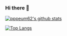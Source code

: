 ### Hi there 👋

[![pppeum62's github stats](https://github-readme-stats.vercel.app/api?username=pppeum62)](https://github.com/pppeum62/github-readme-stats)

[![Top Langs](https://github-readme-stats.vercel.app/api/top-langs/?username=pppeum62&layout=compact)](https://github.com/pppeum62/github-readme-stats)

<!--
**pppeum62/pppeum62** is a ✨ _special_ ✨ repository because its `README.md` (this file) appears on your GitHub profile.

Here are some ideas to get you started:

- 🔭 I’m currently working on ...
- 🌱 I’m currently learning ...
- 👯 I’m looking to collaborate on ...
- 🤔 I’m looking for help with ...
- 💬 Ask me about ...
- 📫 How to reach me: ...
- 😄 Pronouns: ...
- ⚡ Fun fact: ...
-->
